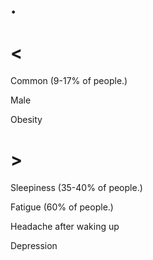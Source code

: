 # .

# <

Common
(9-17% of people.)

Male

Obesity

# >

Sleepiness
(35-40% of people.)

Fatigue
(60% of people.)

Headache after waking up

Depression
